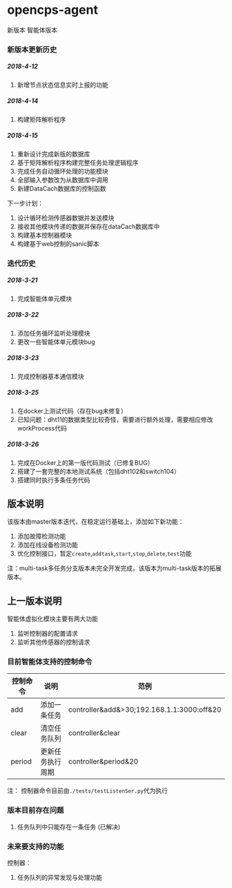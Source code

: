 # opencps-agent

新版本 智能体版本
### 新版本更新历史
##### 2018-4-12
1. 新增节点状态信息实时上报的功能

##### 2018-4-14
1. 构建矩阵解析程序

##### 2018-4-15
1. 重新设计完成新版的数据库
2. 基于矩阵解析程序构建完整任务处理逻辑程序
3. 完成任务自动循环处理的功能模块
4. 全部输入参数改为从数据库中调用
5. 新建DataCach数据库的控制函数

下一步计划：

1. 设计循环检测传感器数据并发送模块
2. 接收其他模块传递的数据并保存在dataCach数据库中
3. 构建基本控制器模块
4. 构建基于web控制的sanic脚本

### 迭代历史
##### 2018-3-21  

1. 完成智能体单元模块

##### 2018-3-22

1. 添加任务循环监听处理模块
2. 更改一些智能体单元模块bug

##### 2018-3-23

1. 完成控制器基本通信模块

##### 2018-3-25

1. 在docker上测试代码（存在bug未修复）
2. 已知问题：dht11的数据类型比较奇怪，需要进行额外处理，需要相应修改workProcess代码

##### 2018-3-26
1. 完成在Docker上的第一版代码测试（已修复BUG）
2. 搭建了一套完整的本地测试系统（包括dht102和switch104）
3. 搭建同时执行多条任务代码

## 版本说明
该版本由master版本迭代，在稳定运行基础上，添加如下新功能：

1. 添加故障检测功能
2. 添加在线设备检测功能
3. 优化控制接口，暂定`create`,`addtask`,`start`,`stop`,`delete`,`test`功能

注：multi-task多任务分支版本未完全开发完成，该版本为multi-task版本的拓展版本。

## 上一版本说明

智能体虚拟化模块主要有两大功能

1. 监听控制器的配置请求
2. 监听其他传感器的控制请求

### 目前智能体支持的控制命令
|控制命令|说明|范例|
|--------|----|----|
|add|添加一条任务|controller&add&>30;192.168.1.1:3000:off&20|
|clear|清空任务队列|controller&clear|
|period|更新任务执行周期|controller&period&20|

注： 控制器命令目前由`./tests/testListenSer.py`代为执行
 
### 版本目前存在问题
1. 任务队列中只能存在一条任务 (已解决)

### 未来要支持的功能

控制器：

1. 任务队列的异常发现与处理功能
